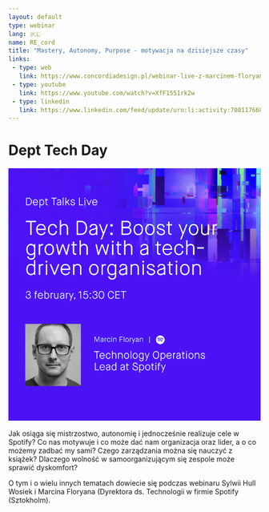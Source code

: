 ```yaml
---
layout: default
type: webinar
lang: 🇵🇱
name: RE_cord
title: "Mastery, Autonomy, Purpose - motywacja na dzisiejsze czasy"
links:
 - type: web
   link: https://www.concordiadesign.pl/webinar-live-z-marcinem-floryanem/
 - type: youtube
   link: https://www.youtube.com/watch?v=XfF1551rk2w
 - type: linkedin
   link: https://www.linkedin.com/feed/update/urn:li:activity:7081176689619197952/
---
```

# Dept Tech Day

![Event info](/assets/images/2022/02/dept-techday-spotify.png)

Jak osiąga się mistrzostwo, autonomię i jednocześnie realizuje cele w Spotify?
Co nas motywuje i co może dać nam organizacja oraz lider, a o co możemy zadbać my sami?
Czego zarządzania można się nauczyć z książek?
Dlaczego wolność w samoorganizującym się zespole może sprawić dyskomfort?

O tym i o wielu innych tematach dowiecie się podczas webinaru Sylwii Hull Wosiek i Marcina Floryana (Dyrektora ds. Technologii w firmie Spotify (Sztokholm).